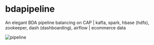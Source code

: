 # bdapipeline
An elegant BDA pipeline balancing on CAP | kafta, spark, hbase (hdfs), zookeeper, dash (dashboarding), airflow | ecommerce data

![pipeline]([images/sample-image.png](https://github.com/usmanshafii/bdapipeline/blob/d8f1c571a63b6072a1bd4dc1b7340aa5eb425ea5/pipeline.png))
